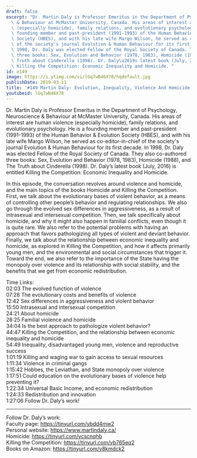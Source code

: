 ```yaml
---
draft: false
excerpt: "Dr. Martin Daly is Professor Emeritus in the Department of Psychology, Neuroscience\
  \ & Behaviour at McMaster University, Canada. His areas of interest are human violence\
  \ (especially homicide), family relations, and evolutionary psychology. He is a\
  \ founding member and past-president (1991-1993) of the Human Behavior & Evolution\
  \ Society (HBES), and with his late wife Margo Wilson, he served as co-editor-in-chief\
  \ of the society's journal Evolution & Human Behaviour for its first decade. In\
  \ 1998, Dr. Daly was elected Fellow of the Royal Society of Canada. They also co-authored\
  \ three books: Sex, Evolution and Behavior (1978, 1983), Homicide (1988), and The\
  \ Truth about Cinderella (1998). Dr. Daly\u2019s latest book (July, 2016) is entitled\
  \ Killing the Competition: Economic Inequality and Homicide. "
id: e149
image: https://i.ytimg.com/vi/lGq7wB46X78/hqdefault.jpg
publishDate: 2019-03-11
title: '#149 Martin Daly: Evolution, Inequality, Violence And Homicide'
youtubeid: lGq7wB46X78
---
```

Dr. Martin Daly is Professor Emeritus in the Department of Psychology, Neuroscience & Behaviour at McMaster University, Canada. His areas of interest are human violence (especially homicide), family relations, and evolutionary psychology. He is a founding member and past-president (1991-1993) of the Human Behavior & Evolution Society (HBES), and with his late wife Margo Wilson, he served as co-editor-in-chief of the society's journal Evolution & Human Behaviour for its first decade. In 1998, Dr. Daly was elected Fellow of the Royal Society of Canada. They also co-authored three books: Sex, Evolution and Behavior (1978, 1983), Homicide (1988), and The Truth about Cinderella (1998). Dr. Daly’s latest book (July, 2016) is entitled Killing the Competition: Economic Inequality and Homicide. 

In this episode, the conversation revolves around violence and homicide, and the main topics of the books Homicide and Killing the Competition. First, we talk about the evolutionary bases of violent behavior, as a means of controlling other people’s behavior and regulating relationships. We also go through the evolved sex differences in aggressiveness, as a result of intrasexual and intersexual competition. Then, we talk specifically about homicide, and why it might also happen in familial conflicts, even though it is quite rare. We also refer to the potential problems with having an approach that favors pathologizing all types of violent and deviant behavior. Finally, we talk about the relationship between economic inequality and homicide, as explored in Killing the Competition, and how it affects primarily young men, and the environmental and social circumstances that trigger it. Toward the end, we also refer to the importance of the State having the monopoly over violence and its relationship with social stability, and the benefits that we get from economic redistribution.  

Time Links:  
02:03  The evolved function of violence  
07:28  The evolutionary costs and benefits of violence        
12:42  Sex differences in aggressiveness and violent behavior                  
15:50  Intrasexual and intersexual competition      
24:21  About homicide               
28:25  Familial violence and homicide              
34:04  Is the best approach to pathologize violent behavior?            
44:47  Killing the Competition, and the relationship between economic inequality and homicide      
54:49  Inequality, disadvantaged young men, violence and reproductive success   
1:01:19  Killing and waging war to gain access to sexual resources  
1:11:34  Violence in criminal gangs    
1:15:42  Hobbes, the Leviathan, and State monopoly over violence  
1:17:51  Could education on the evolutionary bases of violence help preventing it?  
1:22:34  Universal Basic Income, and economic redistribution  
1:24:33  Redistribution and innovation  
1:27:06  Follow Dr. Daly’s work!      

---

Follow Dr. Daly’s work:  
Faculty page: https://tinyurl.com/ybdd4mw2  
Personal website: https://www.martindaly.ca/  
Homicide: https://tinyurl.com/ycscnqhb  
Killing the Competition: https://tinyurl.com/yb765eq2  
Books on Amazon: https://tinyurl.com/y8kmdck2
